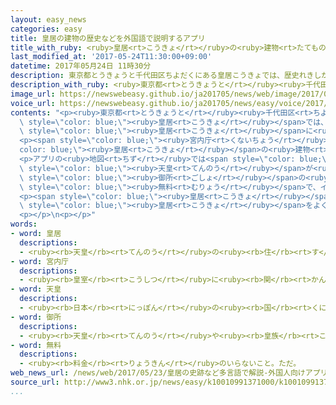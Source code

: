 ```yaml
---
layout: easy_news
categories: easy
title: 皇居の建物の歴史などを外国語で説明するアプリ
title_with_ruby: <ruby>皇居<rt>こうきょ</rt></ruby>の<ruby>建物<rt>たてもの</rt></ruby>の<ruby>歴史<rt>れきし</rt></ruby>などを<ruby>外国語<rt>がいこくご</rt></ruby>で<ruby>説明<rt>せつめい</rt></ruby>するアプリ
last_modified_at: '2017-05-24T11:30:00+09:00'
datetime: 2017年05月24日 11時30分
description: 東京都とうきょうと千代田区ちよだくにある皇居こうきょでは、歴史れきしがある建物たてものなどを見みたり広ひろい庭にわを散歩さんぽしたりすることができます。
description_with_ruby: <ruby>東京都<rt>とうきょうと</rt></ruby><ruby>千代田区<rt>ちよだく</rt></ruby>にある<ruby>皇居<rt>こうきょ</rt></ruby>では、<ruby>歴史<rt>れきし</rt></ruby>がある<ruby>建物<rt>たてもの</rt></ruby>などを<ruby>見<rt>み</rt></ruby>たり<ruby>広<rt>ひろ</rt></ruby>い<ruby>庭<rt>にわ</rt></ruby>を<ruby>散歩<rt>さんぽ</rt></ruby>したりすることができます。
image_url: https://newswebeasy.github.io/ja201705/news/web/image/2017/05/24/k10010991371000.jpg
voice_url: https://newswebeasy.github.io/ja201705/news/easy/voice/2017/05/24/k10010991371000.mp3
contents: "<p><ruby>東京都<rt>とうきょうと</rt></ruby><ruby>千代田区<rt>ちよだく</rt></ruby>にある<span\
  \ style=\"color: blue;\"><ruby>皇居<rt>こうきょ</rt></ruby></span>では、<ruby>歴史<rt>れきし</rt></ruby>がある<ruby>建物<rt>たてもの</rt></ruby>などを<ruby>見<rt>み</rt></ruby>たり<ruby>広<rt>ひろ</rt></ruby>い<ruby>庭<rt>にわ</rt></ruby>を<ruby>散歩<rt>さんぽ</rt></ruby>したりすることができます。<span\
  \ style=\"color: blue;\"><ruby>皇居<rt>こうきょ</rt></ruby></span>に<ruby>来<rt>く</rt></ruby>る<ruby>外国人<rt>がいこくじん</rt></ruby>は<ruby>増<rt>ふ</rt></ruby>えていて、<ruby>今年<rt>ことし</rt></ruby>は４<ruby>月<rt>がつ</rt></ruby>の<ruby>終<rt>お</rt></ruby>わりまでに２<ruby>万<rt>まん</rt></ruby><ruby>人<rt>にん</rt></ruby><ruby>以上<rt>いじょう</rt></ruby>が<ruby>来<rt>き</rt></ruby>ました。</p>\n\
  <p><span style=\"color: blue;\"><ruby>宮内庁<rt>くないちょう</rt></ruby></span>は、<span style=\"\
  color: blue;\"><ruby>皇居<rt>こうきょ</rt></ruby></span>の<ruby>建物<rt>たてもの</rt></ruby>の<ruby>歴史<rt>れきし</rt></ruby>などを<ruby>日本語<rt>にほんご</rt></ruby>と<ruby>外国語<rt>がいこくご</rt></ruby>で<ruby>説明<rt>せつめい</rt></ruby>するスマートフォンのアプリを<ruby>作<rt>つく</rt></ruby>りました。<ruby>外国語<rt>がいこくご</rt></ruby>は<ruby>英語<rt>えいご</rt></ruby>、<ruby>中国語<rt>ちゅうごくご</rt></ruby>、<ruby>韓国語<rt>かんこくご</rt></ruby>、フランス<ruby>語<rt>ご</rt></ruby>、スペイン<ruby>語<rt>ご</rt></ruby>の５つです。</p>\n\
  <p>アプリの<ruby>地図<rt>ちず</rt></ruby>では<span style=\"color: blue;\"><ruby>皇居<rt>こうきょ</rt></ruby></span>の<ruby>建物<rt>たてもの</rt></ruby>などの<ruby>番号<rt>ばんごう</rt></ruby>が<ruby>出<rt>で</rt></ruby>ます。<ruby>番号<rt>ばんごう</rt></ruby>を<ruby>選<rt>えら</rt></ruby>ぶと、<ruby>説明<rt>せつめい</rt></ruby>を<ruby>読<rt>よ</rt></ruby>んだり<ruby>聞<rt>き</rt></ruby>いたりすることができます。<ruby>昔<rt>むかし</rt></ruby>、<span\
  \ style=\"color: blue;\"><ruby>天皇<rt>てんのう</rt></ruby></span>が<ruby>住<rt>す</rt></ruby>んでいた<ruby>京都<rt>きょうと</rt></ruby>の<span\
  \ style=\"color: blue;\"><ruby>御所<rt>ごしょ</rt></ruby></span>の<ruby>建物<rt>たてもの</rt></ruby>などの<ruby>説明<rt>せつめい</rt></ruby>もあります。このアプリは<span\
  \ style=\"color: blue;\"><ruby>無料<rt>むりょう</rt></ruby></span>で、インターネットでスマートフォンに<ruby>入<rt>い</rt></ruby>れることができます。</p>\n\
  <p><span style=\"color: blue;\"><ruby>皇居<rt>こうきょ</rt></ruby></span>に<ruby>来<rt>き</rt></ruby>ていたインド<ruby>人<rt>じん</rt></ruby>の<ruby>男性<rt>だんせい</rt></ruby>は「<span\
  \ style=\"color: blue;\"><ruby>皇居<rt>こうきょ</rt></ruby></span>をよく<ruby>知<rt>し</rt></ruby>るためにはとても<ruby>使<rt>つか</rt></ruby>いやすいアプリだと<ruby>思<rt>おも</rt></ruby>います」と<ruby>話<rt>はな</rt></ruby>していました。</p>\n\
  <p></p>\n<p></p>"
words:
- word: 皇居
  descriptions:
  - <ruby><rb>天皇</rb><rt>てんのう</rt></ruby>の<ruby><rb>住</rb><rt>す</rt></ruby>まい。<ruby><rb>宮城</rb><rt>きゅうじょう</rt></ruby>。
- word: 宮内庁
  descriptions:
  - <ruby><rb>皇室</rb><rt>こうしつ</rt></ruby>に<ruby><rb>関</rb><rt>かん</rt></ruby>する<ruby><rb>事務</rb><rt>じむ</rt></ruby>の<ruby><rb>仕事</rb><rt>しごと</rt></ruby>をする<ruby><rb>役所</rb><rt>やくしょ</rt></ruby>。
- word: 天皇
  descriptions:
  - <ruby><rb>日本</rb><rt>にっぽん</rt></ruby>の<ruby><rb>国</rb><rt>くに</rt></ruby>の<ruby><rb>象徴</rb><rt>しょうちょう</rt></ruby>としてあおがれている<ruby><rb>人</rb><rt>ひと</rt></ruby>。
- word: 御所
  descriptions:
  - <ruby><rb>天皇</rb><rt>てんのう</rt></ruby>や<ruby><rb>皇族</rb><rt>こうぞく</rt></ruby>の<ruby><rb>住</rb><rt>す</rt></ruby>まい。
- word: 無料
  descriptions:
  - <ruby><rb>料金</rb><rt>りょうきん</rt></ruby>のいらないこと。ただ。
web_news_url: /news/web/2017/05/23/皇居の史跡など多言語で解説-外国人向けアプリ/
source_url: http://www3.nhk.or.jp/news/easy/k10010991371000/k10010991371000.html
...
```

